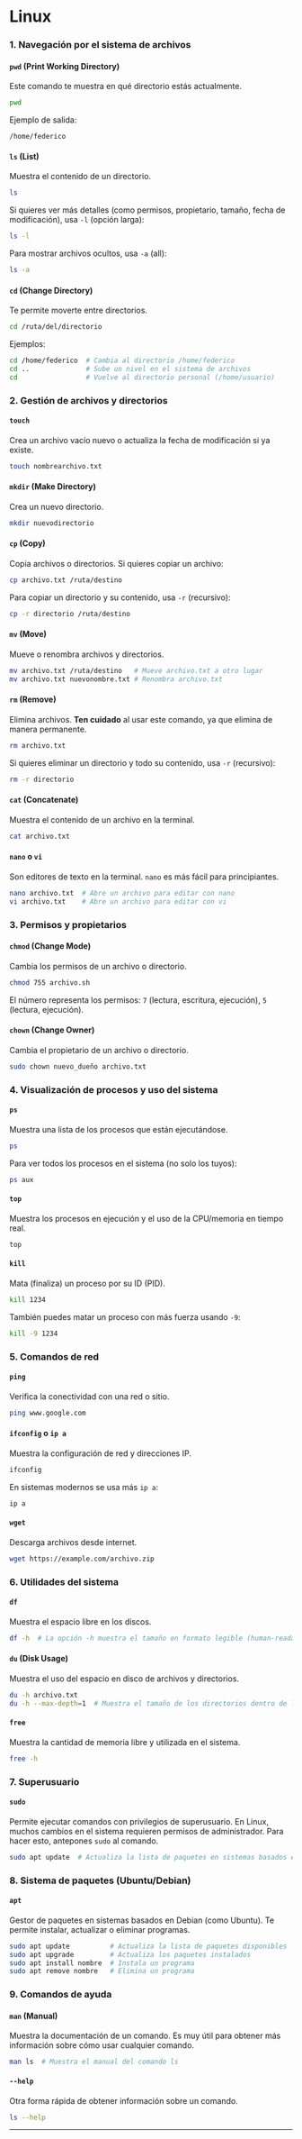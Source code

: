 # Linux


### 1. **Navegación por el sistema de archivos**

#### `pwd` (Print Working Directory)
Este comando te muestra en qué directorio estás actualmente.

```bash
pwd
```
Ejemplo de salida:
```
/home/federico
```

#### `ls` (List)
Muestra el contenido de un directorio.

```bash
ls
```
Si quieres ver más detalles (como permisos, propietario, tamaño, fecha de modificación), usa `-l` (opción larga):
```bash
ls -l
```

Para mostrar archivos ocultos, usa `-a` (all):
```bash
ls -a
```

#### `cd` (Change Directory)
Te permite moverte entre directorios.

```bash
cd /ruta/del/directorio
```
Ejemplos:
```bash
cd /home/federico  # Cambia al directorio /home/federico
cd ..              # Sube un nivel en el sistema de archivos
cd                 # Vuelve al directorio personal (/home/usuario)
```

### 2. **Gestión de archivos y directorios**

#### `touch`
Crea un archivo vacío nuevo o actualiza la fecha de modificación si ya existe.

```bash
touch nombrearchivo.txt
```

#### `mkdir` (Make Directory)
Crea un nuevo directorio.

```bash
mkdir nuevodirectorio
```

#### `cp` (Copy)
Copia archivos o directorios. Si quieres copiar un archivo:
```bash
cp archivo.txt /ruta/destino
```
Para copiar un directorio y su contenido, usa `-r` (recursivo):
```bash
cp -r directorio /ruta/destino
```

#### `mv` (Move)
Mueve o renombra archivos y directorios.

```bash
mv archivo.txt /ruta/destino   # Mueve archivo.txt a otro lugar
mv archivo.txt nuevonombre.txt # Renombra archivo.txt
```

#### `rm` (Remove)
Elimina archivos. **Ten cuidado** al usar este comando, ya que elimina de manera permanente.

```bash
rm archivo.txt
```
Si quieres eliminar un directorio y todo su contenido, usa `-r` (recursivo):
```bash
rm -r directorio
```

#### `cat` (Concatenate)
Muestra el contenido de un archivo en la terminal.

```bash
cat archivo.txt
```

#### `nano` o `vi`
Son editores de texto en la terminal. `nano` es más fácil para principiantes.

```bash
nano archivo.txt  # Abre un archivo para editar con nano
vi archivo.txt    # Abre un archivo para editar con vi
```

### 3. **Permisos y propietarios**

#### `chmod` (Change Mode)
Cambia los permisos de un archivo o directorio.

```bash
chmod 755 archivo.sh
```
El número representa los permisos: `7` (lectura, escritura, ejecución), `5` (lectura, ejecución).

#### `chown` (Change Owner)
Cambia el propietario de un archivo o directorio.

```bash
sudo chown nuevo_dueño archivo.txt
```

### 4. **Visualización de procesos y uso del sistema**

#### `ps`
Muestra una lista de los procesos que están ejecutándose.

```bash
ps
```
Para ver todos los procesos en el sistema (no solo los tuyos):
```bash
ps aux
```

#### `top`
Muestra los procesos en ejecución y el uso de la CPU/memoria en tiempo real.

```bash
top
```

#### `kill`
Mata (finaliza) un proceso por su ID (PID).

```bash
kill 1234
```
También puedes matar un proceso con más fuerza usando `-9`:
```bash
kill -9 1234
```

### 5. **Comandos de red**

#### `ping`
Verifica la conectividad con una red o sitio.

```bash
ping www.google.com
```

#### `ifconfig` o `ip a`
Muestra la configuración de red y direcciones IP.

```bash
ifconfig
```

En sistemas modernos se usa más `ip a`:
```bash
ip a
```

#### `wget`
Descarga archivos desde internet.

```bash
wget https://example.com/archivo.zip
```

### 6. **Utilidades del sistema**

#### `df`
Muestra el espacio libre en los discos.

```bash
df -h  # La opción -h muestra el tamaño en formato legible (human-readable)
```

#### `du` (Disk Usage)
Muestra el uso del espacio en disco de archivos y directorios.

```bash
du -h archivo.txt
du -h --max-depth=1  # Muestra el tamaño de los directorios dentro de la carpeta actual
```

#### `free`
Muestra la cantidad de memoria libre y utilizada en el sistema.

```bash
free -h
```

### 7. **Superusuario**

#### `sudo`
Permite ejecutar comandos con privilegios de superusuario. En Linux, muchos cambios en el sistema requieren permisos de administrador. Para hacer esto, antepones `sudo` al comando.

```bash
sudo apt update  # Actualiza la lista de paquetes en sistemas basados en Debian/Ubuntu
```

### 8. **Sistema de paquetes (Ubuntu/Debian)**

#### `apt`
Gestor de paquetes en sistemas basados en Debian (como Ubuntu). Te permite instalar, actualizar o eliminar programas.

```bash
sudo apt update          # Actualiza la lista de paquetes disponibles
sudo apt upgrade         # Actualiza los paquetes instalados
sudo apt install nombre  # Instala un programa
sudo apt remove nombre   # Elimina un programa
```

### 9. **Comandos de ayuda**

#### `man` (Manual)
Muestra la documentación de un comando. Es muy útil para obtener más información sobre cómo usar cualquier comando.

```bash
man ls  # Muestra el manual del comando ls
```

#### `--help`
Otra forma rápida de obtener información sobre un comando.

```bash
ls --help
```

---


